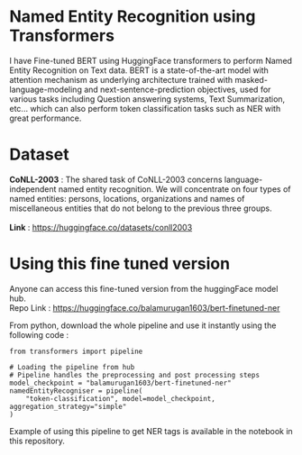 # Named Entity Recognition using Transformers
I have Fine-tuned BERT using HuggingFace transformers to perform Named Entity Recognition on Text data. BERT is a state-of-the-art model with attention mechanism as underlying architecture trained with masked-language-modeling and next-sentence-prediction objectives, used for various tasks including Question answering systems, Text Summarization, etc... which can also perform token classification tasks such as NER with great performance.

# Dataset
**CoNLL-2003** :
The shared task of CoNLL-2003 concerns language-independent named entity recognition. We will concentrate on four types of named entities: persons, locations, organizations and names of miscellaneous entities that do not belong to the previous three groups.<br><br>
**Link** : https://huggingface.co/datasets/conll2003

# Using this fine tuned version
Anyone can access this fine-tuned version from the huggingFace model hub.<br>Repo Link : https://huggingface.co/balamurugan1603/bert-finetuned-ner

From python, download the whole pipeline and use it instantly using the following code :
```
from transformers import pipeline

# Loading the pipeline from hub
# Pipeline handles the preprocessing and post processing steps
model_checkpoint = "balamurugan1603/bert-finetuned-ner"
namedEntityRecogniser = pipeline(
    "token-classification", model=model_checkpoint, aggregation_strategy="simple"
)
```

Example of using this pipeline to get NER tags is available in the notebook in this repository.
